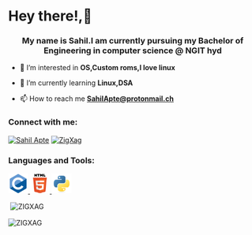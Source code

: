 <h1 align="left"> Hey there!,👋</h1>
<h3 align="center">My name is Sahil.I am currently pursuing my Bachelor of Engineering in computer science @ NGIT hyd</h3>

- 🔭 I’m interested in **OS,Custom roms,I love linux**

- 🌱 I’m currently learning **Linux,DSA**

- 📫 How to reach me **SahilApte@protonmail.ch**

<h3 align="left">Connect with me:</h3>
<p align="left">
<a href="https://www.linkedin.com/in/sahil-apte-a9161a205" target="blank"><img align="center" src="https://raw.githubusercontent.com/rahuldkjain/github-profile-readme-generator/master/src/images/icons/Social/linked-in-alt.svg" alt="Sahil Apte" height="30" width="40" /></a>
<a href="https://www.hackerrank.com/ZigXag" target="blank"><img align="center" src="https://raw.githubusercontent.com/rahuldkjain/github-profile-readme-generator/master/src/images/icons/Social/hackerrank.svg" alt="ZigXag" height="30" width="40" /></a>
</p>

<h3 align="left">Languages and Tools:</h3>
<p align="left"> <a href="https://www.cprogramming.com/" target="_blank"> <img src="https://raw.githubusercontent.com/devicons/devicon/master/icons/c/c-original.svg" alt="c" width="40" height="40"/> </a> <a href="https://www.w3.org/html/" target="_blank"> <img src="https://raw.githubusercontent.com/devicons/devicon/master/icons/html5/html5-original-wordmark.svg" alt="html5" width="40" height="40"/> </a> <a href="https://www.python.org" target="_blank"> <img src="https://raw.githubusercontent.com/devicons/devicon/master/icons/python/python-original.svg" alt="python" width="40" height="40"/> </a> </p>

<p>&nbsp;<img align="center" src="https://github-readme-stats.vercel.app/api?username=ZIGXAG&show_icons=true&locale=en" alt="ZIGXAG" /></p>

<p><img align="center" src="https://github-readme-streak-stats.herokuapp.com/?user=ZIGXAG&" alt="ZIGXAG" /></p>

